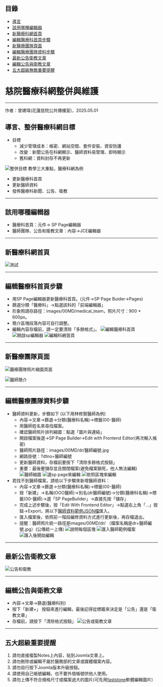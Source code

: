 ## 目錄

- [導言](#導言)
- [該用哪種編輯器](#該用哪種編輯器)
- [新醫療科網首頁](#新醫療科網首頁)
- [編輯醫療科首頁步驟](#編輯醫療科首頁步驟)
-  [新醫療團隊頁面](#新醫療團隊頁面)
- [編輯醫療團隊資料步驟](#編輯醫療團隊資料步驟)
- [最新公告衛教文章](#最新公告衛教文章)
- [編輯公告與衛教文章](#編輯公告與衛教文章)
- [五大超級無敵重要提醒](#五大超級無敵重要提醒)
# 慈院醫療科網整併與維護
---
作者：曾建瑋(花蓮慈院公共傳播室)，2025.05.01
## 導言、整併醫療科網目標
- 目標
	- 減少管理成本：帳密、網站空間、套件安裝、資安防護
	- 改變：新聞公告在科網顯示、醫師資料易管理、即時顯示
	- 舊科網：資料封存不再更新

![整併目標](pic/goal2.png)
教學三大重點，醫療科網為例
- 更新醫療科首頁
- 更新醫師資料
- 發佈醫療科新聞、公告、衛教

---
## 該用哪種編輯器
- 醫療科首頁：元件-> SP Page編輯器
- 醫師團隊、公告和衛教文章：內容->JCE編輯器
---
## 新醫療科網首頁
![測試](pic/homepage.png)

---
## 編輯醫療科首頁步驟
- 用SP Page編輯器更新醫療科首頁。(元件->SP Page Buider->Pages)
- 篩選分類「醫療科」->點選該科的「前端編輯器」
- 形象照請存路徑：images/00MD/medical_team，照片尺寸：900 * 600px。
- 簡介區塊段落內容可自行調整。
- 編輯內容存檔前，請一定要清除「多餘格式」。
![編輯醫療科首頁](pic/sp-page01.png)
![開啟sp編輯器](pic/sp-cate-editor.png)
![編輯科網首頁](pic/medical-speditor.png)

---
## 新醫療團隊頁面

![醫療團隊照片縮圖頁面](pic/medical-team.png)

![醫師簡介](pic/lin.png)

---
## 編輯醫療團隊資料步驟
- 醫師資料更新，步驟如下 (以下用林修賢醫師為例)
	- 內容->文章->篩選->分類(醫療科名稱)->標籤(00-醫師)
	- 用醫師姓名來尋找檔案。
	- 確認醫師照片排列縮圖：點選「圖片與連結」
	- 開啟檔案後選->SP Page Builder->Edit with Frontend Editor(再次輸入帳密)
	- 醫師照片路徑：images/00MD/dr/醫師編號.jpg
	- 網路掛號：?dtno=醫師編號
	- 更新醫師資料，存檔前要按下「清除多餘格式按鈕」
	- 重要：最後要儲存並且關閉檔案(避免檔案鎖死，他人無法編輯)
![醫師縮圖](pic/dr-pic.png)
![選sp page來編輯](pic/editor-lin.png)
![依照區塊來編輯](pic/editor-lin2.png)
- 若找不到醫師檔案，請依以下步驟來新增醫師資料：
	- 內容->文章->篩選->分類(醫療科名稱)->標籤(00-醫師)
	- 按「新建」->名稱(OOO醫師)->別名(dr醫師編號)->分類(醫療科名稱)->標籤(00-醫師)->選「SP PageBuilder」->直接先按「儲存」
	- 完成上述步驟後，按「Edit With Frontend Editor」->點選右上角「...」按鈕->Export，將以下[醫師資料範例JSON檔](https://drive.google.com/file/d/1oBwWFhSFFyXtu0lAE-Z4JE9h6cTzBJcY/view?usp=sharing)匯入。
	- 匯入檔案後，依照前一階段編修資料方式進行更新後，再存檔退出。
	- 提醒：醫師照片統一路徑是images/00MD/dr/ （檔案名稱是dr+醫師編號.jpg）(公傳統一上傳)
![說明每個區塊](pic/new-dr.png)
![匯入醫師範例檔案](pic/import01.png)
![匯入後開始編輯](pic/dr-tmp.png)

---
## 最新公告衛教文章
![公告和衛教](pic/news-edu.png)

---
## 編輯公告與衛教文章
- 內容->文章->篩選(醫療科別)
- 按下「新建+」 按鈕來進行編輯，最後記得從標籤來決定是「公告」還是「衛教文章」
- 存檔前，請按下「清除格式按鈕」
![公告或衛教文章](pic/edit-news-edu.png)

---

## 五大超級重要提醒
1. 請勿直接複製Notes上內容，貼到Joomla文章上。
2. 請勿刪除或編輯不屬於醫務部的文章或媒體檔案內容。
3. 請勿自行按下Joomla版本升級按鈕。
4. 請使用自己帳號編輯，也不要外借帳號供他人使用。
5. 請勿上傳不符合規格尺寸或檔案過大的圖片(可先用[faststone](https://www.faststone.org/)軟體編輯圖片)